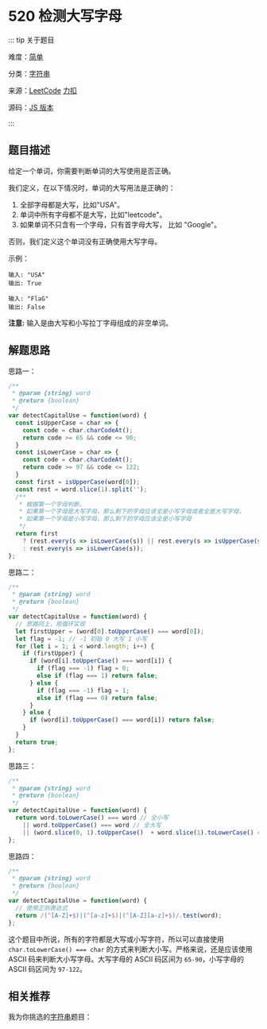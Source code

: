 # 520 检测大写字母

::: tip 关于题目

难度：[简单](/solution/easy/)

分类：[字符串](/art/string.html)

来源：[LeetCode](https://leetcode.com/problems/detect-capital/)  [力扣](https://leetcode-cn.com/problems/detect-capital/)

源码：[JS 版本](https://github.com/swpuLeo/cattle/blob/master/src/easy/DetectCapital.js)

:::



## 题目描述

给定一个单词，你需要判断单词的大写使用是否正确。

我们定义，在以下情况时，单词的大写用法是正确的：

1. 全部字母都是大写，比如"USA"。
2. 单词中所有字母都不是大写，比如"leetcode"。
3. 如果单词不只含有一个字母，只有首字母大写， 比如 "Google"。

否则，我们定义这个单词没有正确使用大写字母。

示例：

```
输入: "USA"
输出: True

输入: "FlaG"
输出: False
```

**注意:** 输入是由大写和小写拉丁字母组成的非空单词。



## 解题思路

思路一：

```js
/**
 * @param {string} word
 * @return {boolean}
 */
var detectCapitalUse = function(word) {
  const isUpperCase = char => {
    const code = char.charCodeAt();
    return code >= 65 && code <= 90;
  }
  const isLowerCase = char => {
    const code = char.charCodeAt();
    return code >= 97 && code <= 122;
  }
  const first = isUpperCase(word[0]);
  const rest = word.slice(1).split('');
  /**
   * 根据第一个字母判断，
   * 如果第一个字母是大写字母，那么剩下的字母应该全是小写字母或者全是大写字母，
   * 如果第一个字母是小写字母，那么剩下的字母应该全是小写字母
   */
  return first
    ? (rest.every(s => isLowerCase(s)) || rest.every(s => isUpperCase(s)))
    : rest.every(s => isLowerCase(s));
};
```

思路二：

```js
/**
 * @param {string} word
 * @return {boolean}
 */
var detectCapitalUse = function(word) {
  // 思路同上，用循环实现
  let firstUpper = (word[0].toUpperCase() === word[0]);
  let flag = -1; // -1 初始 0 大写 1 小写
  for (let i = 1; i < word.length; i++) {
    if (firstUpper) {
      if (word[i].toUpperCase() === word[i]) {
        if (flag === -1) flag = 0;
        else if (flag === 1) return false;
      } else {
        if (flag === -1) flag = 1;
        else if (flag === 0) return false;
      }
    } else {
      if (word[i].toUpperCase() === word[i]) return false;
    }
  }
  return true;
};
```

思路三：

```js
/**
 * @param {string} word
 * @return {boolean}
 */
var detectCapitalUse = function(word) {
  return word.toLowerCase() === word // 全小写
    || word.toUpperCase() === word // 全大写
    || (word.slice(0, 1).toUpperCase()  + word.slice(1).toLowerCase() === word); // 第一个字母大写，剩余字母小写
};
```

思路四：

```js
/**
 * @param {string} word
 * @return {boolean}
 */
var detectCapitalUse = function(word) {
  // 使用正则表达式
  return /(^[A-Z]+$)|(^[a-z]+$)|(^[A-Z][a-z]+$)/.test(word);
};
```



这个题目中所说，所有的字符都是大写或小写字符，所以可以直接使用 `char.toLowerCase() === char` 的方式来判断大小写。严格来说，还是应该使用 ASCII 码来判断大小写字母。大写字母的 ASCII 码区间为 `65-90`，小写字母的 ASCII 码区间为 `97-122`。



## 相关推荐

我为你挑选的[字符串](/art/string.html)题目：
